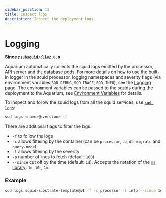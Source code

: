 ```yaml
---
sidebar_position: 11
title: Inspect logs
description: Inspect the deployment logs
---
```


# Logging

**Since `@subsquid/cli@2.0.0`**

Aquarium automatically collects the squid logs emitted by the processor, API server and the database pods. For more details on how to use the built-in logger in the squid processor, logging namespaces and severity flags (via environment variables `SQD_DEBUG`, `SQD_TRACE`, `SQD_INFO`), see the [Logging](/develop-a-squid/logging) page. The environment variables can be passed to the squids during the deployment to the Aquarium, see [Environment Variables](/deploy-squid/env-variables/#environment-variables-1) for details.


To inspect and follow the squid logs from all the squid services, use [`sqd logs`](/squid-cli/logs):
```bash
sqd logs <name>@<version> -f
```

There are additional flags to filter the logs:
- `-f` to follow the logs
- `-c` allows filtering by the container (can be `processor`, `db`, `db-migrate` and `query-node`)
- `-l` allows filtering by the severity
- `-p` number of lines to fetch (default: `100`)
- `--since` cut off by the time (default: `1d`). Accepts the notation of the [`ms` library](https://www.npmjs.com/package/ms): `1d`, `10h`, `1m`.

### Example 

```bash
sqd logs squid-substrate-template@v1 -f -c processor -l info --since 1d
```

